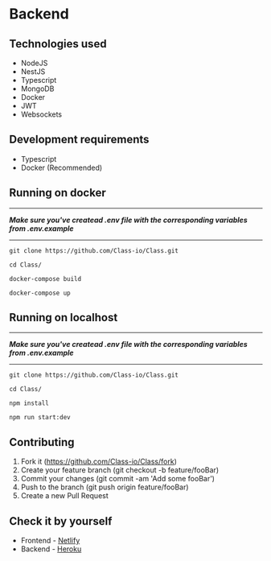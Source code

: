 # Backend

## Technologies used
* NodeJS
* NestJS
* Typescript
* MongoDB
* Docker
* JWT
* Websockets

## Development requirements
* Typescript
* Docker (Recommended)

## Running on docker
****
**_Make sure you've createad .env file with the corresponding variables from .env.example_**

****
```
git clone https://github.com/Class-io/Class.git
```

```
cd Class/
```

```
docker-compose build
```

```
docker-compose up
```
## Running on localhost
****
**_Make sure you've createad .env file with the corresponding variables from .env.example_**

****

```
git clone https://github.com/Class-io/Class.git
```

```
cd Class/
```

```
npm install
```

```
npm run start:dev
```

## Contributing
1. Fork it (https://github.com/Class-io/Class/fork)
1. Create your feature branch (git checkout -b feature/fooBar)
1. Commit your changes (git commit -am 'Add some fooBar')
1. Push to the branch (git push origin feature/fooBar)
1. Create a new Pull Request

## Check it by yourself
- Frontend - [Netlify](https://class-io.netlify.app/)
- Backend - [Heroku](https://class-io.herokuapp.com/)